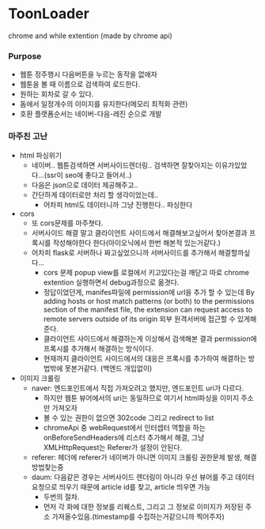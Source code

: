 # **ToonLoader**

chrome and while extention (made by chrome api)


### Purpose

* 웹툰 정주행시 다음버튼을 누르는 동작을 없애자
* 웹툰을 볼 때 이름으로 검색하여 로드한다.
* 원하는 회차로 갈 수 있다.
* 돔에서 일정개수의 이미지를 유지한다(메모리 최적화 관련)
* 호환 플랫폼순서는 네이버-다음-레진 순으로 개발

### 마주친 고난

* html 파싱위기
  + 네이버.. 웹툰검색하면 서버사이드렌더링.. 검색하면 잘찾아지는 이유가있었다...(ssr이 seo에 좋다고 들어서..)
  + 다음은 json으로 데이터 제공해주고..
  + 간단하게 데이터로만 처리 할 생각이었는데..
    - 어차피 html도 데이터니까 그냥 진행한다.. 파싱한다
* cors
  + 또 cors문제를 마주쳣다.
  + 서버사이드 해결 말고 클라이언트 사이드에서 해결해보고싶어서 찾아본결과 프록시를 작성해야한다 한다(아이오닉에서 한번 해본적 있는거같다.)
  + 어차피 flask로 서버하나 짜고싶었으니까 서버사이드를 추가해서 해결할까싶다...
    - cors 문제 popup view를 로컬에서 키고있다는걸 깨닫고 따로 chrome extention 실행하면서 debug과정으로 옮겻다.
    - 정답이었던게, manifes파일에 permission에 url을 추가 할 수 있는데
    By adding hosts or host match patterns (or both) to the permissions section of the manifest file, the extension can request access to remote servers outside of its origin
    외부 원격서버에 접근할 수 있게해준다.
    - 클라이언트 사이드에서 해결하는게 이상해서 검색해본 결과 permission에 프록시를 추가해서 해결하는 방식이다.
    - 현재까지 클라이언트 사이드에서의 대응은 프록시를 추가하여 해결하는 방법밖에 못본거같다. (백엔드 개입없이)
* 이미지 크롤링
  + naver: 엔드포인트에서 직접 가져오려고 했지만, 엔드포인트 uri가 다르다.
    - 하지만 웹툰 뷰어에서의 uri는 동일하므로 여기서 html파싱을 이미지 주소만 가져오자
    - 볼 수 있는 권한이 없으면 302code 그리고 redirect to list
    - chromeApi 중 webRequest에서 인터셉터 역할을 하는 onBeforeSendHeaders에 리스터 추가해서 해결, 그냥 XMLHttpRequest는 Referer가 설정이 안된다.
  + referer: 헤더에 referer가 네이버가 아니면 이미지 크롤링 권한문제 발생, 해결방법찾는중
  + daum: 다음같은 경우는 서버사이드 렌더링이 아니라 우선 뷰어를 주고 데이터 요청으로 띄우기 때문에 article id를 찾고, article 띄우면 가능
    - 두번의 절차.
    - 먼저 각 화에 대한 정보를 리퀘스트, 그리고 그 정보로 이미지가 저장된 주소 가져올수있음.(timestamp를 수집하는거같으니까 찍어주자)
